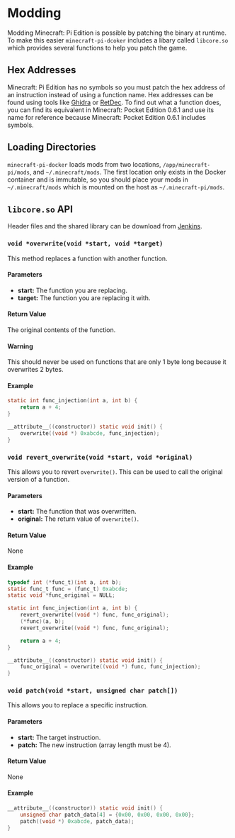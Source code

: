 # Modding
Modding Minecraft: Pi Edition is possible by patching the binary at runtime. To make this easier ``minecraft-pi-dcoker`` includes a libary called ``libcore.so`` which provides several functions to help you patch the game.

## Hex Addresses
Minecraft: Pi Edition has no symbols so you must patch the hex address of an instruction instead of using a function name. Hex addresses can be found using tools like [Ghidra](https://ghidra-sre.org) or [RetDec](https://retdec.com). To find out what a function does, you can find its equivalent in Minecraft: Pocket Edition 0.6.1 and use its name for reference because Minecraft: Pocket Edition 0.6.1 includes symbols.

## Loading Directories
``minecraft-pi-docker`` loads mods from two locations, ``/app/minecraft-pi/mods``, and ``~/.minecraft/mods``. The first location only exists in the Docker container and is immutable, so you should place your mods in ``~/.minecraft/mods`` which is mounted on the host as ``~/.minecraft-pi/mods``.

## ``libcore.so`` API
Header files and the shared library can be download from [Jenkins](https://jenkins.thebrokenrail.com/job/minecraft-pi-docker/job/master/lastSuccessfulBuild/artifact/out/lib).

### ``void *overwrite(void *start, void *target)``
This method replaces a function with another function.

#### Parameters
- **start:** The function you are replacing.
- **target:** The function you are replacing it with.

#### Return Value
The original contents of the function.

#### Warning
This should never be used on functions that are only 1 byte long because it overwrites 2 bytes.

#### Example
```c
static int func_injection(int a, int b) {
    return a + 4;
}

__attribute__((constructor)) static void init() {
    overwrite((void *) 0xabcde, func_injection);
}
```

### ``void revert_overwrite(void *start, void *original)``
This allows you to revert ``overwrite()``. This can be used to call the original version of a function.

#### Parameters
- **start:** The function that was overwritten.
- **original:** The return value of ``overwrite()``.

#### Return Value
None

#### Example
```c
typedef int (*func_t)(int a, int b);
static func_t func = (func_t) 0xabcde;
static void *func_original = NULL;

static int func_injection(int a, int b) {
    revert_overwrite((void *) func, func_original);
    (*func)(a, b);
    revert_overwrite((void *) func, func_original);

    return a + 4;
}

__attribute__((constructor)) static void init() {
    func_original = overwrite((void *) func, func_injection);
}
```

### ``void patch(void *start, unsigned char patch[])``
This allows you to replace a specific instruction.

#### Parameters
- **start:** The target instruction.
- **patch:** The new instruction (array length must be 4).

#### Return Value
None

#### Example
```c
__attribute__((constructor)) static void init() {
    unsigned char patch_data[4] = {0x00, 0x00, 0x00, 0x00};
    patch((void *) 0xabcde, patch_data);
}
```
